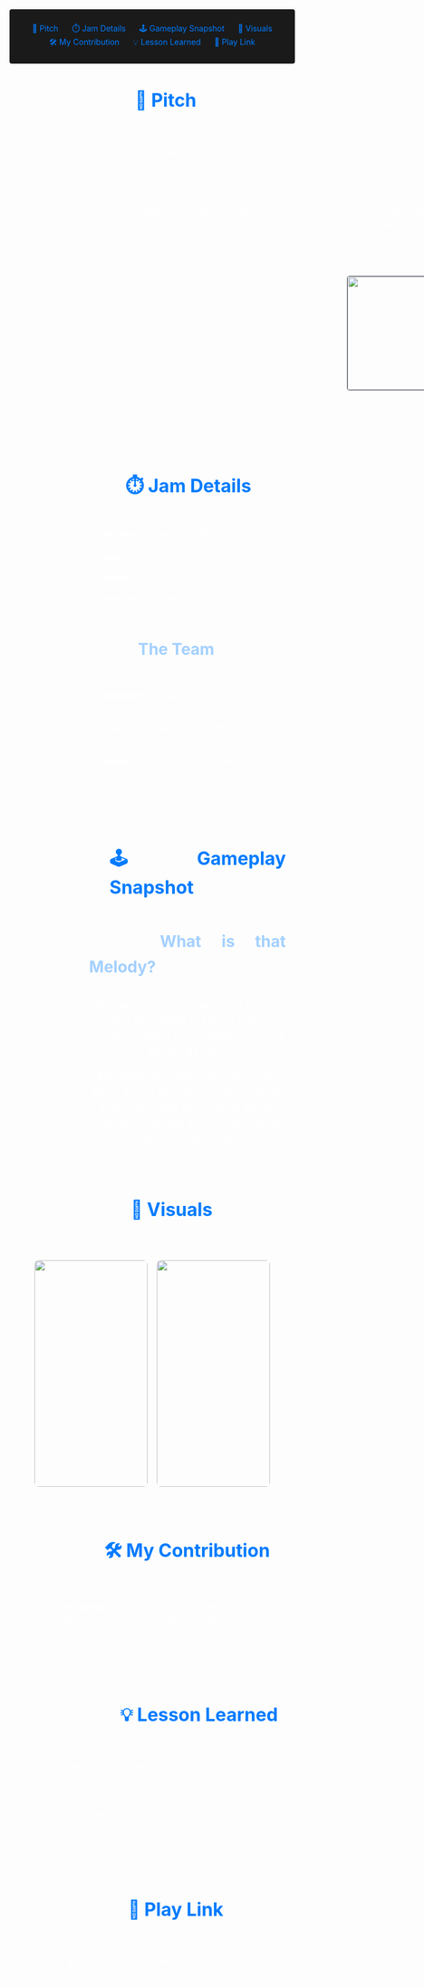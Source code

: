 <!-- Summary Section with Navigation -->

<div style="background:rgb(26, 26, 26); padding: 1.5rem; margin-bottom: 2rem; border-radius: 4px; text-align: center;">
<a href="#pitch" style="color: #007bff; text-decoration: none; margin: 0 10px;">🧠 Pitch</a>
<a href="#details" style="color: #007bff; text-decoration: none; margin: 0 10px;">⏱️ Jam Details</a>
<a href="#gameplay" style="color: #007bff; text-decoration: none; margin: 0 10px;">🕹️ Gameplay Snapshot</a>
<a href="#visuals" style="color: #007bff; text-decoration: none; margin: 0 10px;">📸 Visuals</a>
<a href="#contribution" style="color: #007bff; text-decoration: none; margin: 0 10px;">🛠️ My Contribution</a>
<a href="#lesson" style="color: #007bff; text-decoration: none; margin: 0 10px;">💡 Lesson Learned</a>
<a href="#link" style="color: #007bff; text-decoration: none; margin: 0 10px;">🔗 Play Link</a>
</div>

<!-- Main Content with Anchor -->
<div>
    <h2 style="font-size: 2rem; color: #007bff; margin-bottom:3rem;margin-left:44%;">🧠 Pitch</h2>
</div>
<div id="pitch" style="display: flex; align-items: flex-start; gap: 2rem; margin: 2rem 0; max-width: 1200px; margin-left: auto; margin-right: auto;">
    <div style="flex: 1; padding: 0 15px; color: #fff; text-align: justify; line-height: 1.6;">
        <div style="text-align: center;">
        <p style="margin-bottom: 2rem;">
            "Good morning miss, i'm here to take care of the garden.. *She looks really pretty..* Your mother should be aware of my arrival today"
        </p>
        <div style="border-top: 1px solid #5f656d;height: 1px;margin: 40px 0;margin-left:30rem;margin-right:30rem;"></div>
        <p style="margin-bottom: 4rem; max-width:800px;margin-left:12rem;">
            Serenade for two Heart is a dating sims where you can try to date different people. To do so you'll have different choices of story and narrative. So try and succeed in you conquest of love.
        </p>
        <img src="\imgs\projects\Serenade\S1.png" alt="Network Diagram" 
             style="width: 200px; max-width: 150%; border: 1px solid #3d4450; border-radius: 4px;margin-top:1rem;margin-bottom:2rem;margin-left:42%;">
        </div>
    </div>
</div>



<div id="details" style="margin: 4rem auto; max-width: 1200px; padding: 0 1rem;">
    <div style="color: #fff; text-align: justify; line-height: 1.6;">
    <div style="border-top: 1px solid #5f656d;height: 1px;margin: 40px 0;margin-left:25rem;margin-right:25rem;"></div>
        <h2 style="font-size: 2rem; color: #007bff; margin-bottom:3rem;margin-left:40%;">⏱️ Jam Details</h2>
        <div style="margin-bottom: 1.2rem;margin-top:2rem;margin-left:30%;">
        <p style="margin-bottom: 1.2rem;">
            <b>Jam name: </b>Narrative Jam IIM 2024
        </p>
        <p>
            <b>Theme: </b>"Music"
        </p>
        <p>
            <b>Duration: </b>2 Weeks
        </p>
        <p style="margin-bottom:3.5rem;">
            <b>Team Size: </b>10 Persons
        </p>
        <span style="color:rgb(164, 208, 255); font-weight: bold;  font-size: 120%;margin-left:21%;font-size: 1.75rem;">The Team</span>
        <div>
        <p style="margin-top: 3rem;">
            <b>Programmer: </b>Romain Mousty, Shane Dorin & Léo Tompkin
        </p>
        <p>
            <b>Artist: </b>Ines Roussies, Mehdi Haffoudhi, Florianne Schulz & Maelys Daubié
        </p>
        <p>
            <b>Designer: </b>Alexandre Deflandre, Enzo Deho Neves & Myself
        </p>
        </div>
        </div>
    </div>
</div>
<div id="details" style="margin: 4rem auto; max-width: 1200px; padding: 0 1rem;margin-bottom:-1rem;">
    <div style="color: #fff; text-align: justify; line-height: 1.6;">
    <div style="border-top: 1px solid #5f656d;height: 1px;margin: 40px 0;margin-left:25rem;margin-right:25rem;"></div>
        <h2 style="font-size: 2rem; color: #007bff; margin-bottom:3rem;margin-left:34%;">🕹️ Gameplay Snapshot</h2>
        <ul style="font-size: 120%;">
        <div style="display: flex; align-items: flex-start; gap: 20px; margin-bottom: 20px;">
    <div style="flex: 1; max-width: 900px;margin-left:6rem;">
        <span style="color:rgb(164, 208, 255); font-weight: bold;  font-size: 120%;margin-left:36%;font-size: 1.75rem;">What is that Melody?</span>
                <p style="margin-bottom: 1.2rem;text-align: center;margin-top:2rem;">
                    The game has the appearance of a dating sims that happen in a world where everyone is linked to an instrument as soon as they are born. 
                </p>
                <p style="text-align: center;">
                    But somtehing seems to be odd with the family of your date. Will you try to find out at the risk of your life or just be like the seducer you are and ignore all the strange stuff just to get a kiss
                </p>
                </div>
            </div>
        </ul>
    </div>
</div>


<div id="visuals" style="margin: 2rem auto;padding: 0 1rem;">
    <div style="color: #fff; text-align: justify; line-height: 1.6;">
    <div style="border-top: 1px solid #5f656d;height: 1px;margin: 40px 0;margin-left:20rem;margin-right:20rem;"></div>
        <h2 style="font-size: 2rem; color: #007bff; margin-bottom:4rem;margin-left:42%;">📸 Visuals</h2>
        <div style="display: flex; gap: 1rem; justify-content: center;margin: 2rem 0;">
            <img 
                src="\imgs\projects\Serenade\S2.png" 
                alt="Image 1" 
                style="width: 200px; height: 400px; object-fit: cover; border-radius: 8px;"
            >
            <img 
                src="\imgs\projects\Serenade\S3.png" 
                alt="Image 1" 
                style="width: 200px; height: 400px; object-fit: cover; border-radius: 8px;"
            >
        </div>
    </div>
</div>

<div id="contribution" style="margin: 2rem auto; max-width: 900px; padding: 0 1rem;">
    <div style="color: #fff; text-align: justify; line-height: 1.6;">
    <div style="border-top: 1px solid #5f656d;height: 1px;margin: 40px 0;margin-left:20rem;margin-right:20rem;"></div>
        <h2 style="font-size: 2rem; color: #007bff; margin-bottom:4rem;margin-left:32%;">🛠️ My Contribution</h2>
        <div style="margin-left:3rem;">
        <p style="margin-bottom: 1.2rem;">
            - <b>Game Design</b> (The map system and locations, A part of the narrative scripts, the persona of the characters)
        </p>
        </div>
    </div>
</div>

<div id="contribution" style="margin: 4rem auto; max-width: 1200px; padding: 0 1rem;">
    <div style="color: #fff; text-align: justify; line-height: 1.6;">
    <div style="border-top: 1px solid #5f656d;height: 1px;margin: 40px 0;margin-left:25rem;margin-right:25rem;"></div>
        <h2 style="font-size: 2rem; color: #007bff; margin-bottom:3.5rem;margin-top:4rem;margin-left:38%;">💡 Lesson Learned</h2>
        <div style="max-width: 800px;text-align: center;margin-left:16%;">
        <p>
            How to make proper personas to fit in a set univers with rules.
        </p>
        <p>
            Creating the lore and story of a Narrative Game is quite interesting, not fully my cup of tea but I get the logic and idea of it.
        </p>
        </div>
    </div>
</div>


<div id="link" style="margin: 4rem auto; max-width: 1200px; padding: 0 1rem;">
    <div style="color: #fff; text-align: justify; line-height: 1.6;">
    <div style="border-top: 1px solid #5f656d;height: 1px;margin: 40px 0;margin-left:25rem;margin-right:25rem;"></div>
        <h2 style="font-size: 2rem; color: #007bff; margin-bottom:3.5rem;margin-left:41%;">🔗 Play Link</h2>
        <p style="text-align: center;">
            Since the game was a physical made Escape Game, it's sadly not playable through a download!
        </p>
    </div>
    <div style="border-top: 1px solid #5f656d;height: 1px;margin: 40px 0;margin-left:25rem;margin-right:25rem;margin-top:4rem;"></div>
</div>